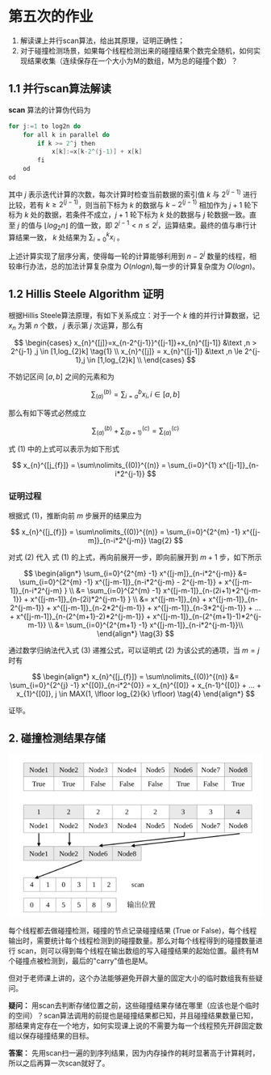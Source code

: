 # 第五次的作业

1. 解读课上并行scan算法，给出其原理，证明正确性；
2. 对于碰撞检测场景，如果每个线程检测出来的碰撞结果个数完全随机，如何实现结果收集（连续保存在一个大小为M的数组，M为总的碰撞个数）？

## 1.1 并行scan算法解读

**scan** 算法的计算伪代码为

```c++
for j:=1 to log2n do
    for all k in parallel do
        if k >= 2^j then
            x[k]:=x[k-2^(j-1)] + x[k]
        fi
    od
od 
```

其中 $j$ 表示迭代计算的次数，每次计算时检查当前数据的索引值 $k$ 与 $2^{(j-1)}$ 进行比较，若有 $k \ge 2^{(j-1)}$，则当前下标为 $k$ 的数据与 $k - 2^{(j-1)}$ 相加作为 ${j+1}$ 轮下标为 $k$ 处的数据，若条件不成立，$j+1$ 轮下标为 $k$ 处的数据与 $j$ 轮数据一致。直至 $j$ 的值与 $\lfloor log_{2}n\rfloor$ 的值一致，即 $2^{j-1} < n \le 2^{j}$，运算结束。最终的值与串行计算结果一致， $k$ 处结果为 $\sum\nolimits_{i=0}^{k} x_{i}$ 。

上述计算实现了层序分离，使得每一轮的计算能够利用到 $n - 2^{j}$ 数量的线程，相较串行办法，总的加法计算复杂度为 $O(nlogn)$,每一步的计算复杂度为 $O(logn)$。

## 1.2 Hillis Steele Algorithm 证明

根据Hillis Steele算法原理，有如下关系成立：对于一个 $k$ 维的并行计算数据，记 $x_{n}$ 为第 $n$ 个数， $j$ 表示第 $j$ 次运算，那么有

$$
\begin{cases}
x_{n}^{[j]}=x_{n-2^{j-1}}^{[j-1]}+x_{n}^{[j-1]} &\text ,n > 2^{j-1} ,j \in [1,log_{2}k] \tag{1} \\
x_{n}^{[j]} = x_{n}^{[j-1]} &\text ,n \le 2^{j-1},j \in [1,log_{2}k] \\
\end{cases}
$$

不妨记区间 $[a,b]$ 之间的元素和为

$$
\sum\nolimits_{(a)}^{(b)}=\sum\nolimits_{i=a}^{b}{x_i},i \in [a,b]
$$

那么有如下等式必然成立

$$
\sum\nolimits_{(a)}^{(b)} + \sum\nolimits_{(b+1)}^{(c)} = \sum\nolimits_{(a)}^{(c)}
$$

式 $(1)$ 中的上式可以表示为如下形式

$$
x_{n}^{[j_{f}]} = \sum\nolimits_{(0)}^{(n)} = \sum_{i=0}^{1} x^{[j-1]}_{n-i*2^{j-1}}
$$

<div STYLE="page-break-after: always;"></div>

### 证明过程

根据式 $(1)$，推断向前 $m$ 步展开的结果应为

$$
x_{n}^{[j_{f}]} = \sum\nolimits_{(0)}^{(n)} = \sum_{i=0}^{2^{m} -1} x^{[j-m]}_{n-i*2^{j-m}} \tag{2}
$$

对式 $(2)$ 代入 式 $(1)$ 的上式，再向前展开一步，即向前展开到 $m+1$ 步，如下所示

$$
\begin{align*}
\sum_{i=0}^{2^{m} -1} x^{[j-m]}_{n-i*2^{j-m}} &= \sum_{i=0}^{2^{m} -1}  x^{[j-m-1]}_{n-i*2^{j-m} - 2^{j-m-1}} +  x^{[j-m-1]}_{n-i*2^{j-m} } \\
&= \sum_{i=0}^{2^{m} -1}  x^{[j-m-1]}_{n-(2i+1)*2^{j-m-1}} +  x^{[j-m-1]}_{n-(2i)*2^{j-m-1} } \\
&=   x^{[j-m-1]}_{n} + x^{[j-m-1]}_{n-2^{j-m-1}} + x^{[j-m-1]}_{n-2*2^{j-m-1}} + x^{[j-m-1]}_{n-3*2^{j-m-1}} + ... + x^{[j-m-1]}_{n-(2^{m+1}-2)*2^{j-m-1}} + x^{[j-m-1]}_{n-(2^{m+1}-1)*2^{j-m-1}} \\
&= \sum_{i=0}^{2^{m+1} -1} x^{[j-m-1]}_{n-i*2^{j-m-1}}\\
\end{align*} \tag{3}
$$

通过数学归纳法代入式 $(3)$ 递推公式，可以证明式 $(2)$ 为该公式的通项，当 $m = j$ 时有

$$
\begin{align*}
x_{n}^{[j_{f}]} = \sum\nolimits_{(0)}^{(n)} &= \sum_{i=0}^{2^{j} -1} x^{[0]}_{n-i*2^{0}} = x_{n}^{[0]} + x_{n-1}^{[0]} + ... + x_{1}^{[0]}, j \in MAX(1,  \lfloor log_{2}{k} \rfloor) \tag{4}
\end{align*}
$$

证毕。

<div STYLE="page-break-after: always;"></div>

## 2. 碰撞检测结果存储

![scan](cuda-2022-A4.png)

每个线程都去做碰撞检测，碰撞的节点记录碰撞结果 (True or False)，每个线程输出时，需要统计每个线程检测到的碰撞数量。那么对每个线程得到的碰撞数量进行 scan，则可以得到每个线程在输出数组的写入碰撞结果的起始位置。最终有M个碰撞点被检测到，最后的"carry"值也是M。

但对于老师课上讲的，这个办法能够避免开辟大量的固定大小的临时数组我有些疑问。

**疑问：** 用scan去判断存储位置之前，这些碰撞结果存储在哪里（应该也是个临时的空间）？scan算法调用的前提也是碰撞结果都已知，并且碰撞结果数量已知，那结果肯定存在一个地方，如何实现课上说的不需要为每一个线程预先开辟固定数组以保存碰撞结果的目标。

**答案：** 先用scan扫一遍的到序列结果，因为内存操作的耗时显著高于计算耗时，所以之后再算一次scan就好了。
